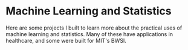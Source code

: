 # Machine Learning and Statistics
Here are some projects I built to learn more about the practical uses of machine learning and statistics. Many of these have applications in healthcare, and some were built for MIT's BWSI.
